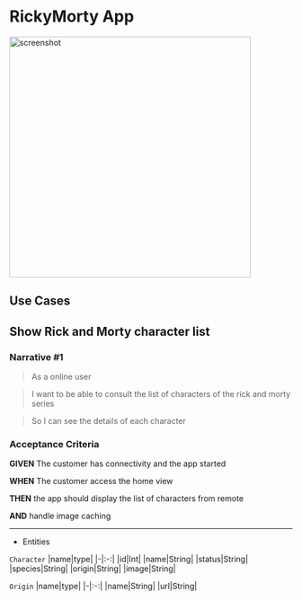 # RickyMorty App


<img width="429" alt="screenshot" src="https://github.com/rafaelasenciodev/rickymorty/assets/167070167/771b3726-1260-443d-8b30-e48e6cac318b">


## Use Cases

## Show Rick and Morty character list

### Narrative #1 
>As a online user 

>I want to be able to consult the list of characters of the rick and morty series

>So I can see the details of each character


### Acceptance Criteria

**GIVEN** The customer has connectivity and the app started

**WHEN** The customer access the home view

**THEN** the app should display the list of characters from remote

**AND** handle image caching

___________

* Entities

`Character`
|name|type|
|-|:-:|
|id|Int|
|name|String|
|status|String|
|species|String|
|origin|String|
|image|String|

`Origin`
|name|type|
|-|:-:|
|name|String|
|url|String|

      

    
